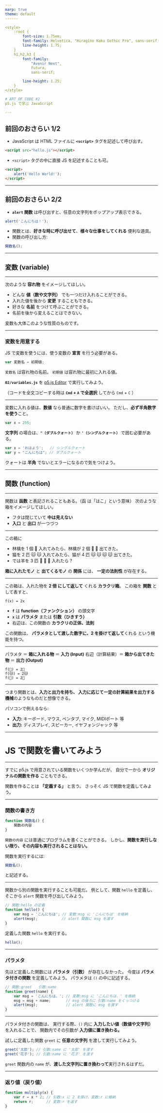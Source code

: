 ```yaml
---
marp: true
theme: default
------

<style>
    :root {
        font-size: 1.75em;
        font-family: Helvetica, "Hiragino Kaku Gothic Pro", sans-serif;
        line-height: 1.75;
    }
    h1,h2,h3 {
        font-family:
            "Avenir Next",
            Futura,
            sans-serif;

        line-height: 1.25;
    }
</style>

# ART_OF_CODE #2
p5.js で学ぶ JavaScript

---
```


## 前回のおさらい 1/2
- JavaScript は HTML ファイルに **`<script>`** タグを記述して呼び出す。

```html
<script src="hello.js"></script>
```

- `<script>` タグの中に直接 JS を記述することも可。

```html
<script>
    alert('Hello World!');
</script>
```

---

## 前回のおさらい 2/2
- **`alert` 関数** は呼び出すと、任意の文字列をポップアップ表示できる。

```js
alert('こんにちは！');
```

- 関数とは、**好きな時に呼び出せて**、**様々な仕事をしてくれる** 便利な道具。
- 関数の呼び出し方:

```js
関数名();
```

---

## 変数 (variable)

---

次のような **容れ物** をイメージしてほしい。
- どんな **値（数や文字列）** でも一つだけ入れることができる。
- 入れた値を後から **変更** することもできる。
- 好きな **名前** をつけて呼ぶことができる。
- 名前を後から変えることはできない。

変数も大体このような性質のものです。

---

### 変数を用意する
JS で変数を使うには、使う変数の **宣言** を行う必要がある。

```js
var 変数名 = 初期値;
```

`変数名` は容れ物の名前。
`初期値` は容れ物に最初に入れる値。

**`02/variables.js`** を [p5.js Editor](https://editor.p5js.org/) で実行してみよう。

（コードを全文コピーする時は **`Cmd` + `A` で全選択** してから `Cmd` + `C` ）

---

変数に入れる値は、**数値** なら普通に数字を書けばいい。
ただし、**必ず半角数字を使う**こと。

```js
var x = 255;
```

**文字列** の場合は、**`"（ダブルクォート）`** か **`'（シングルクォート）`** で囲む必要がある。

```js
var x = 'おはよう';   // シングルクォート
var y = "こんにちは"; // ダブルクォート
```
クォートは **半角** でないとエラーになるので気をつけよう。

---

## 関数 (function)

---

関数は **函数** と表記されることもある。（函 は「はこ」という意味）
次のような箱をイメージしてほしい。

- フタは閉じていて **中は見えない**
- **入口** と **出口** が一つづつ

---

この箱に

- 林檎を 1 個 :apple: 入れてみたら、林檎が 2 個 :apple: :apple: 出てきた。
- 猫を 2 匹 :cat: :cat: 入れてみたら、猫が 4 匹 :cat: :cat: :cat: :cat: 出てきた。
- では羊を 3 匹 :sheep: :sheep: :sheep: 入れたら？

**箱に入れたモノ** と **出てくるモノ** の **関係** には、
**一定の法則性** が存在する。

---

この箱は、入れた物を **2 倍 にして返して** くれる **カラクリ箱**。
この箱を **関数** として表すと、

```
f(x) = 2x
```

- **`f`** は **function（ファンクション）** の頭文字
- **`x`** は **パラメタ** または **引数（ひきすう）**
- 右辺は、この関数の **カラクリの正体、法則**

この関数は、
**パラメタとして渡した数字に、2 を掛けて返して**くれる
という機能を持つ。

---

パラメタ ＝ **箱に入れる物** ＝ **入力 (Input)**
右辺（計算結果）＝ **箱から出てきた物** ＝ **出力 (Output)**

```
f(🍎) = 2🍎
f(🐱) = 2🐱
f(🐑) = 2🐑
```

---

つまり関数とは、**入力と出力を持ち、
入力に応じて一定の計算結果を出力する機械**のようなものだと想像できる。

パソコンで例えるなら:
- **入力:** キーボード, マウス, ペンタブ, マイク, MIDIポート 等
- **出力:** ディスプレイ, スピーカー, イヤフォンジャック 等



---

# JS で関数を書いてみよう

---

すでに p5.js で用意されている関数をいくつか学んだが、
自分で一から **オリジナルの関数を作る** こともできる。

関数を作ることは **「定義する」** と言う。
さっそく JS で関数を定義してみよう。

---

### 関数の書き方

```js
function 関数名() {
    関数の内容
}
```

`関数の内容` には普通にプログラムを書くことができる。
しかし、**関数を実行しない限り、その内容も実行されることはない。**

関数を実行するには:

```js
関数名();
```

と記述する。

---

関数から別の関数を実行することも可能だ。
例として、関数 `hello` を定義し、そこから `alert` 関数を呼び出してみよう。

```js
// 関数:hello の定義
function hello() {
    var msg = 'こんにちは'; // 変数:msg に 'こんにちは' を格納
    alert(msg);           // alert 関数に msg を渡す
}
```

定義した関数 `hello` を実行する。

```js
hello();
```

---

### パラメタ
先ほど定義した関数には **パラメタ（引数）** が存在しなかった。
今度は **パラメタ付きの関数** を定義してみよう。
パラメタは `()` の中に記述する。

```js
// 関数:greet   引数:name
function greet(name) {
    var msg = 'こんにちは、'; // 変数:msg に 'こんにちは、' を格納
    msg = msg + name;       // msg の後ろに 引数:name をくっつける
    alert(msg);             // alert 関数に msg を渡す
}
```

---

パラメタ付きの関数は、
実行する際、`()` 内に **入力したい値（数値や文字列）** を入れることで、
関数内でその引数が **入力値に置き換わる。**

試しに定義した関数 `greet` に **任意の文字列** を渡して実行してみよう。

```js
greet('太郎'); // 引数:name に '太郎' を渡す
greet('花子'); // 引数:name に '花子' を渡す
```

`greet` 関数内の `name` が、**渡した文字列に置き換わって**実行されるはずだ。

---

### 返り値（戻り値）

```js
function multiply(x) {
    var r = x * 2; // 引数:x に 2 を掛け、変数:r に格納
    return r;      // 変数:r を返す
}
```

